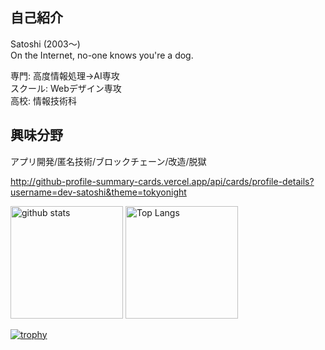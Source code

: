 ## 自己紹介

Satoshi (2003〜)<br>
On the Internet, no-one knows you're a dog.

専門: 高度情報処理→AI専攻　<br>
スクール: Webデザイン専攻　<br>
高校: 情報技術科　

<!-- ## 持ってる資格
C言語検定3級/情報技術検定3級/P検3級/LPI(730点) -->

## 興味分野
アプリ開発/匿名技術/ブロックチェーン/改造/脱獄

<!-- ## 技術
言語<br>
Python/PHP/JS/C/Java/GAS/VB/SQL/HTML/CSS/Sass

フレームワーク<br>
Django/DRF/Flask/Laravel/Next.js/React.js/MaterialUI/TailwindCSS/BootStrap

DB<br>
MySQL/SQLite

CMS<br>
Strapi/microCMS/WordPress

インフラ<br>
AWS/GCP/Docker/Linux/Nginx/

デザイン系<br>
Illustrator/Photoshop/Dreamweaver/AdobeXD/Figma/Canva/AfterEffects/Lightroom/DaVinciResolve -->


<!-- ## 習得したい
Golang/Node.js/C++/Flutter/kubernetes/Terraform/ネットワークスペシャリスト/応用情報/情報セキュリティスペシャリスト -->

http://github-profile-summary-cards.vercel.app/api/cards/profile-details?username=dev-satoshi&theme=tokyonight

<p align="">
  <img alt="github stats" height="180px" src="https://github-readme-stats.vercel.app/api?username=dev-satoshi&show_icons=true&theme=tokyonight" />
  <img alt="Top Langs" height="180px" src="https://github-readme-stats.vercel.app/api/top-langs/?username=dev-satoshi&langs_count=8&layout=compact&show_icons=true&theme=tokyonight" />
</p>

[![trophy](https://github-profile-trophy.vercel.app/?username=dev-satoshi&theme=tokyonight&column=7)](https://github.com/ryo-ma/github-profile-trophy)
